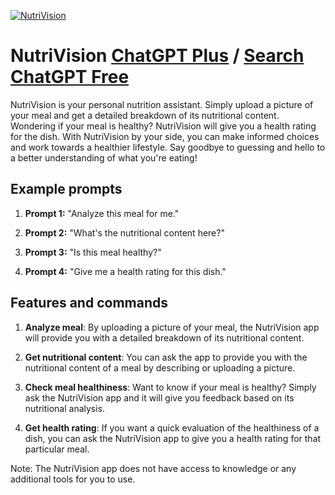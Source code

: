 
[![NutriVision](https://files.oaiusercontent.com/file-iuqDKbPa3oCww8ZsE8z4R44x?se=2123-10-17T00%3A34%3A02Z&sp=r&sv=2021-08-06&sr=b&rscc=max-age%3D31536000%2C%20immutable&rscd=attachment%3B%20filename%3D95d66f96-af4d-4f64-85d3-66f21c1e470e.png&sig=UPKPGWmMbFDRFpGWFkAC0iNRLj4c27EOTgwa5y1HFPI%3D)](https://chat.openai.com/g/g-jdhBuS3qR-nutrivision)

# NutriVision [ChatGPT Plus](https://chat.openai.com/g/g-jdhBuS3qR-nutrivision) / [Search ChatGPT Free](https://gptcall.net/index.html#/?search=NutriVision)

NutriVision is your personal nutrition assistant. Simply upload a picture of your meal and get a detailed breakdown of its nutritional content. Wondering if your meal is healthy? NutriVision will give you a health rating for the dish. With NutriVision by your side, you can make informed choices and work towards a healthier lifestyle. Say goodbye to guessing and hello to a better understanding of what you're eating!

## Example prompts

1. **Prompt 1:** "Analyze this meal for me."

2. **Prompt 2:** "What's the nutritional content here?"

3. **Prompt 3:** "Is this meal healthy?"

4. **Prompt 4:** "Give me a health rating for this dish."


## Features and commands

1. **Analyze meal**: By uploading a picture of your meal, the NutriVision app will provide you with a detailed breakdown of its nutritional content.

2. **Get nutritional content**: You can ask the app to provide you with the nutritional content of a meal by describing or uploading a picture.

3. **Check meal healthiness**: Want to know if your meal is healthy? Simply ask the NutriVision app and it will give you feedback based on its nutritional analysis.

4. **Get health rating**: If you want a quick evaluation of the healthiness of a dish, you can ask the NutriVision app to give you a health rating for that particular meal.

Note: The NutriVision app does not have access to knowledge or any additional tools for you to use.


